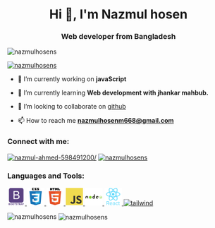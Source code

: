 <h1 align="center">Hi 👋, I'm Nazmul hosen</h1>
<h3 align="center">Web developer from Bangladesh</h3>

<p align="left"> <img src="https://komarev.com/ghpvc/?username=nazmulhosens&label=Profile%20views&color=0e75b6&style=flat" alt="nazmulhosens" /> </p>

<p align="left"> <a href="https://github.com/ryo-ma/github-profile-trophy"><img src="https://github-profile-trophy.vercel.app/?username=nazmulhosens" alt="nazmulhosens" /></a> </p>

- 🔭 I’m currently working on **javaScript**

- 🌱 I’m currently learning **Web development with jhankar mahbub.**

- 👯 I’m looking to collaborate on [github](https://github.com/nazmulhosens)

- 📫 How to reach me **nazmulhosenm668@gmail.com**

<h3 align="left">Connect with me:</h3>
<p align="left">
<a href="https://linkedin.com/in/nazmul-ahmed-598491200/" target="blank"><img align="center" src="https://raw.githubusercontent.com/rahuldkjain/github-profile-readme-generator/master/src/images/icons/Social/linked-in-alt.svg" alt="nazmul-ahmed-598491200/" height="30" width="40" /></a>
<a href="https://fb.com/nazmulhosens" target="blank"><img align="center" src="https://raw.githubusercontent.com/rahuldkjain/github-profile-readme-generator/master/src/images/icons/Social/facebook.svg" alt="nazmulhosens" height="30" width="40" /></a>
</p>

<h3 align="left">Languages and Tools:</h3>
<p align="left"> <a href="https://getbootstrap.com" target="_blank"> <img src="https://raw.githubusercontent.com/devicons/devicon/master/icons/bootstrap/bootstrap-plain-wordmark.svg" alt="bootstrap" width="40" height="40"/> </a> <a href="https://www.w3schools.com/css/" target="_blank"> <img src="https://raw.githubusercontent.com/devicons/devicon/master/icons/css3/css3-original-wordmark.svg" alt="css3" width="40" height="40"/> </a> <a href="https://www.w3.org/html/" target="_blank"> <img src="https://raw.githubusercontent.com/devicons/devicon/master/icons/html5/html5-original-wordmark.svg" alt="html5" width="40" height="40"/> </a> <a href="https://developer.mozilla.org/en-US/docs/Web/JavaScript" target="_blank"> <img src="https://raw.githubusercontent.com/devicons/devicon/master/icons/javascript/javascript-original.svg" alt="javascript" width="40" height="40"/> </a> <a href="https://nodejs.org" target="_blank"> <img src="https://raw.githubusercontent.com/devicons/devicon/master/icons/nodejs/nodejs-original-wordmark.svg" alt="nodejs" width="40" height="40"/> </a> <a href="https://reactjs.org/" target="_blank"> <img src="https://raw.githubusercontent.com/devicons/devicon/master/icons/react/react-original-wordmark.svg" alt="react" width="40" height="40"/> </a> <a href="https://tailwindcss.com/" target="_blank"> <img src="https://www.vectorlogo.zone/logos/tailwindcss/tailwindcss-icon.svg" alt="tailwind" width="40" height="40"/> </a> </p>

<p><img align="left" src="https://github-readme-stats.vercel.app/api/top-langs?username=nazmulhosens&show_icons=true&locale=en&layout=compact" alt="nazmulhosens" /></p>

<p>&nbsp;<img align="center" src="https://github-readme-stats.vercel.app/api?username=nazmulhosens&show_icons=true&locale=en" alt="nazmulhosens" /></p>

